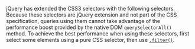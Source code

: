 jQuery has extended the CSS3 selectors with the following selectors.  Because these selectors are jQuery extension and not part of the CSS specification, queries using them cannot take advantage of the performance boost provided by the native DOM <code>querySelectorAll()</code> method. To achieve the best performance when using these selectors, first select some elements using a pure CSS selector, then use <a href="https://api.jquery.com/filter/"><code>.filter()</code></a>.